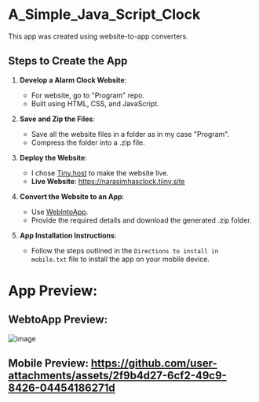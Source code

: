 # A_Simple_Java_Script_Clock
This app was created using website-to-app converters.

## Steps to Create the App

1. **Develop a Alarm Clock Website**:
   - For website, go to "Program" repo.
   - Built using HTML, CSS, and JavaScript.

3. **Save and Zip the Files**:
   - Save all the website files in a folder as in my case "Program".
   - Compress the folder into a .zip file.

4. **Deploy the Website**:
   - I chose [Tiny.host](https://tiiny.host/login) to make the website live.
   - **Live Website**: https://narasimhasclock.tiiny.site

5. **Convert the Website to an App**:
   - Use [WebIntoApp](https://www.webintoapp.com/).
   - Provide the required details and download the generated .zip folder.

6. **App Installation Instructions**:
   - Follow the steps outlined in the `Directions to install in mobile.txt` file to install the app on your mobile device.


# App Preview: 
## WebtoApp Preview:
![image](https://github.com/user-attachments/assets/81ae2279-37f3-40c1-88dd-a8be61c2dd3e)
## Mobile Preview: https://github.com/user-attachments/assets/2f9b4d27-6cf2-49c9-8426-04454186271d



